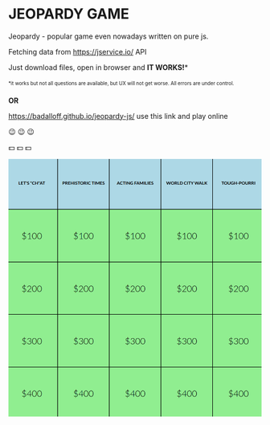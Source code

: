 # JEOPARDY GAME

Jeopardy - popular game even nowadays written on pure js.

Fetching data from https://jservice.io/ API 

Just download files, open in browser and **IT WORKS!***

<sub><sup>*it works but not all questions are available, but UX will not get worse. All errors are under control.</sup></sub>

**OR**

https://badalloff.github.io/jeopardy-js/ use this link and play online

:wink: :wink: :wink:

:dollar: :dollar: :dollar:


![alt text](images/image.png)